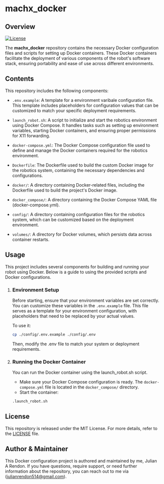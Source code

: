 # machx_docker

## Overview
[![License](https://img.shields.io/badge/license-GNU%20GPL-blue.svg)](LICENSE)

The **machx_docker** repository contains the necessary Docker configuration files and scripts for setting up Docker containers. These Docker containers facilitate the deployment of various components of the robot's software stack, ensuring portability and ease of use across different environments.

## Contents
This repository includes the following components:

- `.env.example`: A template for a environment varibale configuration file. This template includes placeholders for configuration values that can be customized to match your specific deployment requirements.

- `launch_robot.sh`: A script to initialize and start the robotics environment using Docker Compose. It handles tasks such as setting up environment variables, starting Docker containers, and ensuring proper permissions for X11 forwarding.

- `docker-compose.yml`: The Docker Compose configuration file used to define and manage the Docker containers required for the robotics environment.

- `Dockerfile`: The Dockerfile used to build the custom Docker image for the robotics system, containing the necessary dependencies and configurations.

- `docker/`: A directory containing Docker-related files, including the Dockerfile used to build the project's Docker image.

- `docker_compose/`: A directory containing the Docker Compose YAML file (docker-compose.yml).

- `config/`: A directory containing configuration files for the robotics system, which can be customized based on the deployment environment.

- `volumes/`: A directory for Docker volumes, which persists data across container restarts.

## Usage
This project includes several components for building and running your robot using Docker. Below is a guide to using the provided scripts and Docker configurations.

1. ### Environment Setup 
   Before starting, ensure that your environment variables are set correctly. You can customize these variables in the `.env.example` file. This file serves as a template for your environment configuration, with placeholders that need to be replaced by your actual values.

   To use it:
   ```bash
   cp ./config/.env.example ./config/.env 
   ```
   Then, modify the .env file to match your system or deployment requirements.

2. ### Running the Docker Container
   You can run the Docker container using the launch_robot.sh script.
   - Make sure your Docker Compose configuration is ready. The `docker-compose.yml` file is located in the `docker_compose/` directory.
   - Start the container:
   ```bash
   .launch_robot.sh
   ```

## License
This repository is released under the MIT License. For more details, refer to the [LICENSE](LICENSE) file.

## Author & Maintainer
This Docker configuration project is authored and maintained by me, Julian A Rendon. If you have questions, require support, or need further information about the repository, you can reach out to me via (julianrendon514@gmail.com).
